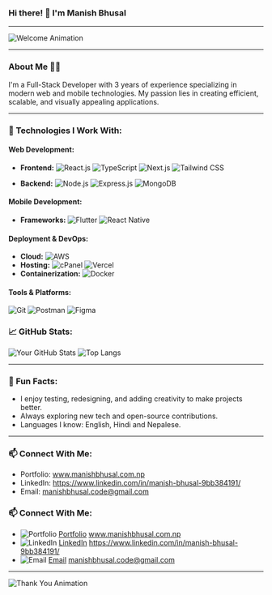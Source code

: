 ### Hi there! 👋 I'm  Manish Bhusal

---

![Welcome Animation](https://readme-typing-svg.demolab.com?font=Fira+Code&size=22&pause=1000&color=00C58D&center=true&vCenter=true&width=435&lines=Welcome+to+my+GitHub!;Full-Stack+Developer;MERN+%2B+Flutter+%2F+React+Native;Cloud+%26+Deployment+Expert)

---

### About Me 👨‍💻

I'm a Full-Stack Developer with 3 years of experience specializing in modern web and mobile technologies. My passion lies in creating efficient, scalable, and visually appealing applications. 

---

### 🚀 Technologies I Work With:

#### Web Development:
- **Frontend:** ![React.js](https://img.shields.io/badge/-ReactJS-61DAFB?logo=react&logoColor=white&style=flat) ![TypeScript](https://img.shields.io/badge/-TypeScript-3178C6?logo=typescript&logoColor=white&style=flat) ![Next.js](https://img.shields.io/badge/-Next.js-000000?logo=next.js&logoColor=white&style=flat) ![Tailwind CSS](https://img.shields.io/badge/-Tailwind%20CSS-38B2AC?logo=tailwind-css&logoColor=white&style=flat)

- **Backend:** ![Node.js](https://img.shields.io/badge/-Node.js-339933?logo=node.js&logoColor=white&style=flat) ![Express.js](https://img.shields.io/badge/-Express.js-000000?logo=express&logoColor=white&style=flat) ![MongoDB](https://img.shields.io/badge/-MongoDB-47A248?logo=mongodb&logoColor=white&style=flat)

#### Mobile Development:
- **Frameworks:** ![Flutter](https://img.shields.io/badge/-Flutter-02569B?logo=flutter&logoColor=white&style=flat) ![React Native](https://img.shields.io/badge/-React%20Native-61DAFB?logo=react&logoColor=white&style=flat)

#### Deployment & DevOps:
- **Cloud:** ![AWS](https://img.shields.io/badge/-AWS-232F3E?logo=amazon-aws&logoColor=white&style=flat)
- **Hosting:** ![cPanel](https://img.shields.io/badge/-cPanel-FF6C2C?logo=cpanel&logoColor=white&style=flat) ![Vercel](https://img.shields.io/badge/-Vercel-000000?logo=vercel&logoColor=white&style=flat)
- **Containerization:** ![Docker](https://img.shields.io/badge/-Docker-2496ED?logo=docker&logoColor=white&style=flat)

#### Tools & Platforms:
![Git](https://img.shields.io/badge/-Git-F05032?logo=git&logoColor=white&style=flat) ![Postman](https://img.shields.io/badge/-Postman-FF6C37?logo=postman&logoColor=white&style=flat) ![Figma](https://img.shields.io/badge/-Figma-F24E1E?logo=figma&logoColor=white&style=flat)

### 📈 GitHub Stats:

![Your GitHub Stats](https://github-readme-stats.vercel.app/api?username=bhusalmanish&show_icons=true&theme=radical)
![Top Langs](https://github-readme-stats.vercel.app/api/top-langs/?username=bhusalmanish&layout=compact&theme=radical)

---

### 🌟 Fun Facts:
- I enjoy testing, redesigning, and adding creativity to make projects better.
- Always exploring new tech and open-source contributions.
- Languages I know: English, Hindi and Nepalese.

---

### 📫 Connect With Me:

- Portfolio: www.manishbhusal.com.np
- LinkedIn: https://www.linkedin.com/in/manish-bhusal-9bb384191/
- Email: manishbhusal.code@gmail.com

### 📫 Connect With Me:

- ![Portfolio](https://img.shields.io/badge/-Portfolio-000000?logo=google-chrome&logoColor=white&style=flat) [Portfolio](https://your-portfolio-link.com)  www.manishbhusal.com.np
- ![LinkedIn](https://img.shields.io/badge/-LinkedIn-0077B5?logo=linkedin&logoColor=white&style=flat) [LinkedIn](https://www.linkedin.com/in/your-profile)  https://www.linkedin.com/in/manish-bhusal-9bb384191/
- ![Email](https://img.shields.io/badge/-Email-D14836?logo=gmail&logoColor=white&style=flat) [Email](mailto:your-email@example.com) manishbhusal.code@gmail.com

---

![Thank You Animation](https://readme-typing-svg.demolab.com?font=Fira+Code&size=22&pause=1000&color=FF5733&center=true&vCenter=true&width=435&lines=Thanks+for+stopping+by!;Let's+build+something+amazing!)

